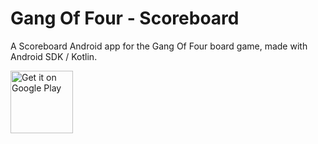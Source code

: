 # Gang Of Four - Scoreboard
A Scoreboard Android app for the Gang Of Four board game, made with Android SDK / Kotlin.

<a href='https://play.google.com/store/apps/details?id=rek.gofscoreboard&pcampaignid=MKT-Other-global-all-co-prtnr-py-PartBadge-Mar2515-1'><img alt='Get it on Google Play' src='https://play.google.com/intl/en_us/badges/images/generic/en_badge_web_generic.png' height="100"/></a>
